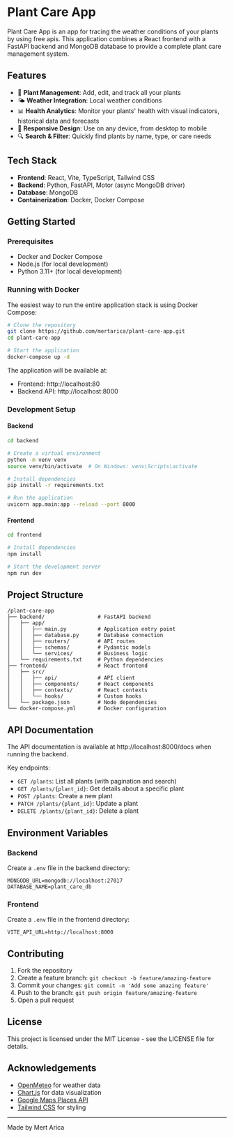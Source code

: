 # Plant Care App

Plant Care App is an app for tracing the weather conditions of your plants by using free apis.
This application combines a React frontend with a FastAPI backend and MongoDB database to provide a complete plant care management system.

## Features

- 🌱 **Plant Management**: Add, edit, and track all your plants
- 🌤️ **Weather Integration**: Local weather conditions
- 📊 **Health Analytics**: Monitor your plants' health with visual indicators, historical data and forecasts
- 📱 **Responsive Design**: Use on any device, from desktop to mobile
- 🔍 **Search & Filter**: Quickly find plants by name, type, or care needs

## Tech Stack

- **Frontend**: React, Vite, TypeScript, Tailwind CSS
- **Backend**: Python, FastAPI, Motor (async MongoDB driver)
- **Database**: MongoDB
- **Containerization**: Docker, Docker Compose

## Getting Started

### Prerequisites

- Docker and Docker Compose
- Node.js (for local development)
- Python 3.11+ (for local development)

### Running with Docker

The easiest way to run the entire application stack is using Docker Compose:

```bash
# Clone the repository
git clone https://github.com/mertarica/plant-care-app.git
cd plant-care-app

# Start the application
docker-compose up -d
```

The application will be available at:

- Frontend: http://localhost:80
- Backend API: http://localhost:8000

### Development Setup

#### Backend

```bash
cd backend

# Create a virtual environment
python -m venv venv
source venv/bin/activate  # On Windows: venv\Scripts\activate

# Install dependencies
pip install -r requirements.txt

# Run the application
uvicorn app.main:app --reload --port 8000
```

#### Frontend

```bash
cd frontend

# Install dependencies
npm install

# Start the development server
npm run dev
```

## Project Structure

```
/plant-care-app
├── backend/                 # FastAPI backend
│   ├── app/
│   │   ├── main.py          # Application entry point
│   │   ├── database.py      # Database connection
│   │   ├── routers/         # API routes
│   │   ├── schemas/         # Pydantic models
│   │   └── services/        # Business logic
│   └── requirements.txt     # Python dependencies
├── frontend/                # React frontend
│   ├── src/
│   │   ├── api/             # API client
│   │   ├── components/      # React components
│   │   ├── contexts/        # React contexts
│   │   └── hooks/           # Custom hooks
│   └── package.json         # Node dependencies
└── docker-compose.yml       # Docker configuration
```

## API Documentation

The API documentation is available at http://localhost:8000/docs when running the backend.

Key endpoints:

- `GET /plants`: List all plants (with pagination and search)
- `GET /plants/{plant_id}`: Get details about a specific plant
- `POST /plants`: Create a new plant
- `PATCH /plants/{plant_id}`: Update a plant
- `DELETE /plants/{plant_id}`: Delete a plant

## Environment Variables

### Backend

Create a `.env` file in the backend directory:

```
MONGODB_URL=mongodb://localhost:27017
DATABASE_NAME=plant_care_db
```

### Frontend

Create a `.env` file in the frontend directory:

```
VITE_API_URL=http://localhost:8000
```

## Contributing

1. Fork the repository
2. Create a feature branch: `git checkout -b feature/amazing-feature`
3. Commit your changes: `git commit -m 'Add some amazing feature'`
4. Push to the branch: `git push origin feature/amazing-feature`
5. Open a pull request

## License

This project is licensed under the MIT License - see the LICENSE file for details.

## Acknowledgements

- [OpenMeteo](https://open-meteo.com/) for weather data
- [Chart.js](https://www.chartjs.org/) for data visualization
- [Google Maps Places API](https://developers.google.com/maps/documentation/places/web-service/overview)
- [Tailwind CSS](https://tailwindcss.com/) for styling

---

Made by Mert Arica
